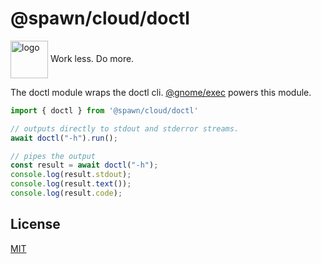 # @spawn/cloud/doctl

<div height=30" vertical-align="top">
<image src="https://raw.githubusercontent.com/gnomejs/gnomejs/main/assets/icon.png"
    alt="logo" width="60" valign="middle" />
<span>Work less. Do more. </span>
</div>

The doctl module wraps the doctl cli. [@gnome/exec](https://jsr.io/@gnome/exec)
powers this module.

```typescript
import { doctl } from '@spawn/cloud/doctl'

// outputs directly to stdout and stderror streams.
await doctl("-h").run();

// pipes the output
const result = await doctl("-h");
console.log(result.stdout);
console.log(result.text());
console.log(result.code);
```

## License

[MIT](./LICENSE.md)
